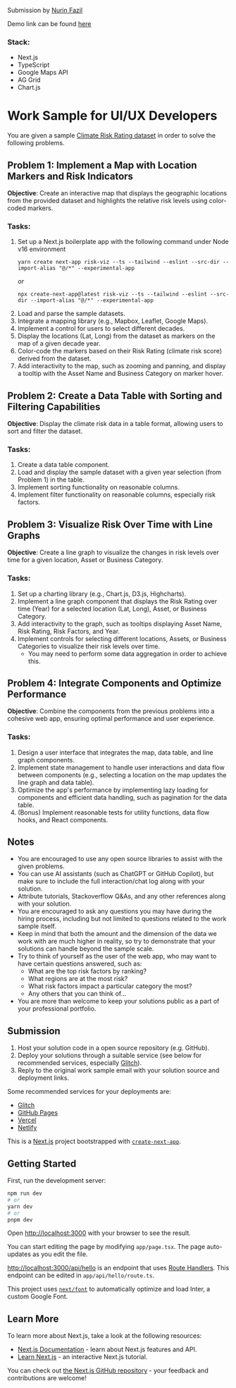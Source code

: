 Submission by [Nurin Fazil](https://nurinfazil.com/)

Demo link can be found [here](https://main--thriving-lily-cd9b17.netlify.app/)

### Stack:

- Next.js
- TypeScript
- Google Maps API
- AG Grid
- Chart.js

# Work Sample for UI/UX Developers

You are given a sample [Climate Risk Rating dataset](https://docs.google.com/spreadsheets/d/1Y_yiT-_7IimioBvcqiCPwLzTLazfdRyzZ4k3cpQXiAw/edit#gid=681415175) in order to solve the following problems.

## Problem 1: Implement a Map with Location Markers and Risk Indicators

**Objective**: Create an interactive map that displays the geographic locations from the provided dataset and highlights the relative risk levels using color-coded markers.

### Tasks:

1. Set up a Next.js boilerplate app with the following command under Node v16 environment
   ```shell
   yarn create next-app risk-viz --ts --tailwind --eslint --src-dir --import-alias "@/*" --experimental-app
   ```
   _or_
   ```shell
   npx create-next-app@latest risk-viz --ts --tailwind --eslint --src-dir --import-alias "@/*" --experimental-app
   ```
2. Load and parse the sample datasets.
3. Integrate a mapping library (e.g., Mapbox, Leaflet, Google Maps).
4. Implement a control for users to select different decades.
5. Display the locations (Lat, Long) from the dataset as markers on the map of a given decade year.
6. Color-code the markers based on their Risk Rating (climate risk score) derived from the dataset.
7. Add interactivity to the map, such as zooming and panning, and display a tooltip with the Asset Name and Business Category on marker hover.

## Problem 2: Create a Data Table with Sorting and Filtering Capabilities

**Objective**: Display the climate risk data in a table format, allowing users to sort and filter the dataset.

### Tasks:

1. Create a data table component.
2. Load and display the sample dataset with a given year selection (from Problem 1) in the table.
3. Implement sorting functionality on reasonable columns.
4. Implement filter functionality on reasonable columns, especially risk factors.

## Problem 3: Visualize Risk Over Time with Line Graphs

**Objective**: Create a line graph to visualize the changes in risk levels over time for a given location, Asset or Business Category.

### Tasks:

1. Set up a charting library (e.g., Chart.js, D3.js, Highcharts).
2. Implement a line graph component that displays the Risk Rating over time (Year) for a selected location (Lat, Long), Asset, or Business Category.
3. Add interactivity to the graph, such as tooltips displaying Asset Name, Risk Rating, Risk Factors, and Year.
4. Implement controls for selecting different locations, Assets, or Business Categories to visualize their risk levels over time.
   - You may need to perform some data aggregation in order to achieve this.

## Problem 4: Integrate Components and Optimize Performance

**Objective**: Combine the components from the previous problems into a cohesive web app, ensuring optimal performance and user experience.

### Tasks:

1. Design a user interface that integrates the map, data table, and line graph components.
2. Implement state management to handle user interactions and data flow between components (e.g., selecting a location on the map updates the line graph and data table).
3. Optimize the app's performance by implementing lazy loading for components and efficient data handling, such as pagination for the data table.
4. (Bonus) Implement reasonable tests for utility functions, data flow hooks, and React components.

## Notes

- You are encouraged to use any open source libraries to assist with the given problems.
- You can use AI assistants (such as ChatGPT or GitHub Copilot), but make sure to include the full interaction/chat log along with your solution.
- Attribute tutorials, Stackoverflow Q&As, and any other references along with your solution.
- You are encouraged to ask any questions you may have during the hiring process, including but not limited to questions related to the work sample itself.
- Keep in mind that both the amount and the dimension of the data we work with are much higher in reality, so try to demonstrate that your solutions can handle beyond the sample scale.
- Try to think of yourself as the user of the web app, who may want to have certain questions answered, such as:
  - What are the top risk factors by ranking?
  - What regions are at the most risk?
  - What risk factors impact a particular category the most?
  - Any others that you can think of...
- You are more than welcome to keep your solutions public as a part of your professional portfolio.

## Submission

1. Host your solution code in a open source repository (e.g. GitHub).
2. Deploy your solutions through a suitable service (see below for recommended services, especially [Glitch](https://glitch.com/)).
3. Reply to the original work sample email with your solution source and deployment links.

Some recommended services for your deployments are:

- [Glitch](https://glitch.com/)
- [GitHub Pages](https://pages.github.com/)
- [Vercel](https://vercel.com/)
- [Netlify](https://www.netlify.com/)

This is a [Next.js](https://nextjs.org/) project bootstrapped with [`create-next-app`](https://github.com/vercel/next.js/tree/canary/packages/create-next-app).

## Getting Started

First, run the development server:

```bash
npm run dev
# or
yarn dev
# or
pnpm dev
```

Open [http://localhost:3000](http://localhost:3000) with your browser to see the result.

You can start editing the page by modifying `app/page.tsx`. The page auto-updates as you edit the file.

[http://localhost:3000/api/hello](http://localhost:3000/api/hello) is an endpoint that uses [Route Handlers](https://beta.nextjs.org/docs/routing/route-handlers). This endpoint can be edited in `app/api/hello/route.ts`.

This project uses [`next/font`](https://nextjs.org/docs/basic-features/font-optimization) to automatically optimize and load Inter, a custom Google Font.

## Learn More

To learn more about Next.js, take a look at the following resources:

- [Next.js Documentation](https://nextjs.org/docs) - learn about Next.js features and API.
- [Learn Next.js](https://nextjs.org/learn) - an interactive Next.js tutorial.

You can check out [the Next.js GitHub repository](https://github.com/vercel/next.js/) - your feedback and contributions are welcome!
